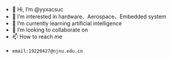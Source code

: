 - 👋 Hi, I’m @yyxacsuc
- 👀 I’m interested in hardware、Aerospace、Embedded system
- 🌱 I’m currently learning artificial intelligence
- 💞️ I’m looking to collaborate on 
- 📫 How to reach me
-     email:19220427@njnu.edu.cn

<!---
yyxacsuc/yyxacsuc is a ✨ special ✨ repository because its `README.md` (this file) appears on your GitHub profile.
You can click the Preview link to take a look at your changes.
--->
